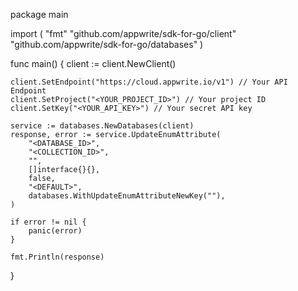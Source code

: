 package main

import (
    "fmt"
    "github.com/appwrite/sdk-for-go/client"
    "github.com/appwrite/sdk-for-go/databases"
)

func main() {
    client := client.NewClient()

    client.SetEndpoint("https://cloud.appwrite.io/v1") // Your API Endpoint
    client.SetProject("<YOUR_PROJECT_ID>") // Your project ID
    client.SetKey("<YOUR_API_KEY>") // Your secret API key

    service := databases.NewDatabases(client)
    response, error := service.UpdateEnumAttribute(
        "<DATABASE_ID>",
        "<COLLECTION_ID>",
        "",
        []interface{}{},
        false,
        "<DEFAULT>",
        databases.WithUpdateEnumAttributeNewKey(""),
    )

    if error != nil {
        panic(error)
    }

    fmt.Println(response)
}
